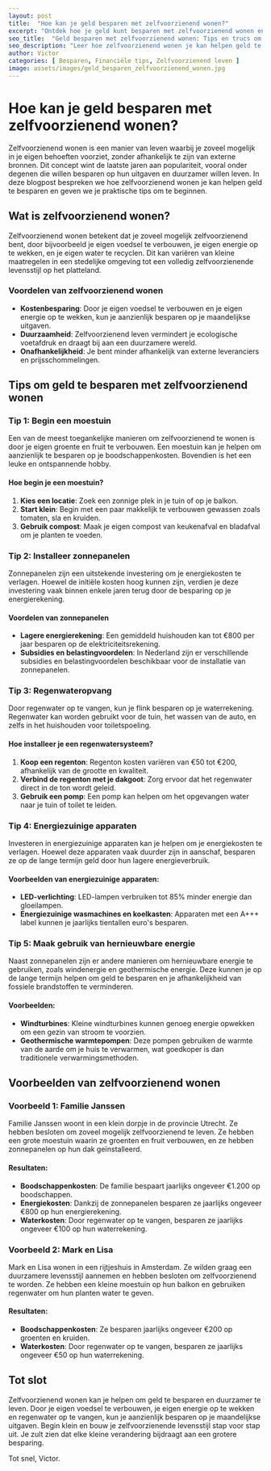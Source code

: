 ```yaml
---
layout: post
title:  "Hoe kan je geld besparen met zelfvoorzienend wonen?"
excerpt: "Ontdek hoe je geld kunt besparen met zelfvoorzienend wonen en leer de beste tips en trucjes om je financiële situatie te verbeteren."
seo_title:  "Geld besparen met zelfvoorzienend wonen: Tips en trucs om financieel gezond te blijven"
seo_description: "Leer hoe zelfvoorzienend wonen je kan helpen geld te besparen. Van moestuinen tot zonnepanelen, ontdek praktische tips en concrete voorbeelden om financieel gezond te blijven."
author: Victor
categories: [ Besparen, Financiële tips, Zelfvoorzienend leven ]
image: assets/images/geld_besparen_zelfvoorzienend_wonen.jpg
---
```


# Hoe kan je geld besparen met zelfvoorzienend wonen?

Zelfvoorzienend wonen is een manier van leven waarbij je zoveel mogelijk in je eigen behoeften voorziet, zonder afhankelijk te zijn van externe bronnen. Dit concept wint de laatste jaren aan populariteit, vooral onder degenen die willen besparen op hun uitgaven en duurzamer willen leven. In deze blogpost bespreken we hoe zelfvoorzienend wonen je kan helpen geld te besparen en geven we je praktische tips om te beginnen.

## Wat is zelfvoorzienend wonen?

Zelfvoorzienend wonen betekent dat je zoveel mogelijk zelfvoorzienend bent, door bijvoorbeeld je eigen voedsel te verbouwen, je eigen energie op te wekken, en je eigen water te recyclen. Dit kan variëren van kleine maatregelen in een stedelijke omgeving tot een volledig zelfvoorzienende levensstijl op het platteland.

### Voordelen van zelfvoorzienend wonen

- **Kostenbesparing**: Door je eigen voedsel te verbouwen en je eigen energie op te wekken, kun je aanzienlijk besparen op je maandelijkse uitgaven.
- **Duurzaamheid**: Zelfvoorzienend leven vermindert je ecologische voetafdruk en draagt bij aan een duurzamere wereld.
- **Onafhankelijkheid**: Je bent minder afhankelijk van externe leveranciers en prijsschommelingen.

## Tips om geld te besparen met zelfvoorzienend wonen

### Tip 1: Begin een moestuin

Een van de meest toegankelijke manieren om zelfvoorzienend te wonen is door je eigen groente en fruit te verbouwen. Een moestuin kan je helpen om aanzienlijk te besparen op je boodschappenkosten. Bovendien is het een leuke en ontspannende hobby.

#### Hoe begin je een moestuin?

1. **Kies een locatie**: Zoek een zonnige plek in je tuin of op je balkon.
2. **Start klein**: Begin met een paar makkelijk te verbouwen gewassen zoals tomaten, sla en kruiden.
3. **Gebruik compost**: Maak je eigen compost van keukenafval en bladafval om je planten te voeden.

### Tip 2: Installeer zonnepanelen

Zonnepanelen zijn een uitstekende investering om je energiekosten te verlagen. Hoewel de initiële kosten hoog kunnen zijn, verdien je deze investering vaak binnen enkele jaren terug door de besparing op je energierekening.

#### Voordelen van zonnepanelen

- **Lagere energierekening**: Een gemiddeld huishouden kan tot €800 per jaar besparen op de elektriciteitsrekening.
- **Subsidies en belastingvoordelen**: In Nederland zijn er verschillende subsidies en belastingvoordelen beschikbaar voor de installatie van zonnepanelen.

### Tip 3: Regenwateropvang

Door regenwater op te vangen, kun je flink besparen op je waterrekening. Regenwater kan worden gebruikt voor de tuin, het wassen van de auto, en zelfs in het huishouden voor toiletspoeling.

#### Hoe installeer je een regenwatersysteem?

1. **Koop een regenton**: Regenton kosten variëren van €50 tot €200, afhankelijk van de grootte en kwaliteit.
2. **Verbind de regenton met je dakgoot**: Zorg ervoor dat het regenwater direct in de ton wordt geleid.
3. **Gebruik een pomp**: Een pomp kan helpen om het opgevangen water naar je tuin of toilet te leiden.

### Tip 4: Energiezuinige apparaten

Investeren in energiezuinige apparaten kan je helpen om je energiekosten te verlagen. Hoewel deze apparaten vaak duurder zijn in aanschaf, besparen ze op de lange termijn geld door hun lagere energieverbruik.

#### Voorbeelden van energiezuinige apparaten:

- **LED-verlichting**: LED-lampen verbruiken tot 85% minder energie dan gloeilampen.
- **Energiezuinige wasmachines en koelkasten**: Apparaten met een A+++ label kunnen je jaarlijks tientallen euro's besparen.

### Tip 5: Maak gebruik van hernieuwbare energie

Naast zonnepanelen zijn er andere manieren om hernieuwbare energie te gebruiken, zoals windenergie en geothermische energie. Deze kunnen je op de lange termijn helpen om geld te besparen en je afhankelijkheid van fossiele brandstoffen te verminderen.

#### Voorbeelden:

- **Windturbines**: Kleine windturbines kunnen genoeg energie opwekken om een gezin van stroom te voorzien.
- **Geothermische warmtepompen**: Deze pompen gebruiken de warmte van de aarde om je huis te verwarmen, wat goedkoper is dan traditionele verwarmingsmethoden.

## Voorbeelden van zelfvoorzienend wonen

### Voorbeeld 1: Familie Janssen

Familie Janssen woont in een klein dorpje in de provincie Utrecht. Ze hebben besloten om zoveel mogelijk zelfvoorzienend te leven. Ze hebben een grote moestuin waarin ze groenten en fruit verbouwen, en ze hebben zonnepanelen op hun dak geïnstalleerd.

#### Resultaten:

- **Boodschappenkosten**: De familie bespaart jaarlijks ongeveer €1.200 op boodschappen.
- **Energiekosten**: Dankzij de zonnepanelen besparen ze jaarlijks ongeveer €800 op hun energierekening.
- **Waterkosten**: Door regenwater op te vangen, besparen ze jaarlijks ongeveer €100 op hun waterrekening.

### Voorbeeld 2: Mark en Lisa

Mark en Lisa wonen in een rijtjeshuis in Amsterdam. Ze wilden graag een duurzamere levensstijl aannemen en hebben besloten om zelfvoorzienend te worden. Ze hebben een kleine moestuin op hun balkon en gebruiken regenwater om hun planten water te geven.

#### Resultaten:

- **Boodschappenkosten**: Ze besparen jaarlijks ongeveer €200 op groenten en kruiden.
- **Waterkosten**: Door regenwater op te vangen, besparen ze jaarlijks ongeveer €50 op hun waterrekening.

## Tot slot

Zelfvoorzienend wonen kan je helpen om geld te besparen en duurzamer te leven. Door je eigen voedsel te verbouwen, je eigen energie op te wekken en regenwater op te vangen, kun je aanzienlijk besparen op je maandelijkse uitgaven. Begin klein en bouw je zelfvoorzienende levensstijl stap voor stap uit. Je zult zien dat elke kleine verandering bijdraagt aan een grotere besparing.

Tot snel, Victor.